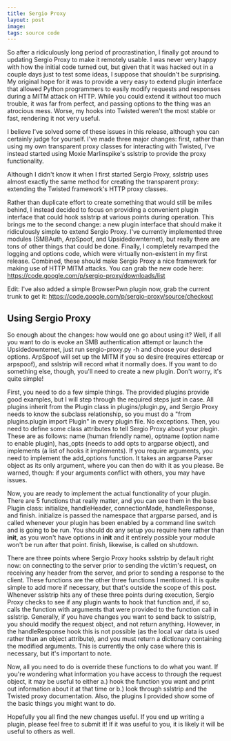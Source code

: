 ```yaml
---
title: Sergio Proxy
layout: post
image: 
tags: source code
---
```


So after a ridiculously long period of procrastination, I finally got around to updating Sergio Proxy to make it remotely usable. I was never very happy with how the initial code turned out, but given that it was hacked out in a couple days just to test some ideas, I suppose that shouldn't be surprising. My original hope for it was to provide a very easy to extend plugin interface that allowed Python programmers to easily modify requests and responses during a MITM attack on HTTP.  While you could extend it without too much trouble, it was far from perfect, and passing options to the thing was an atrocious mess. Worse, my hooks into Twisted weren't the most stable or fast, rendering it not very useful.


I believe I've solved some of these issues in this release, although you can certainly judge for yourself. I've made three major changes: first, rather than using my own transparent proxy classes for interacting with Twisted, I've instead started using Moxie Marlinspike's sslstrip to provide the proxy functionality. 


Although I didn't know it when I first started Sergio Proxy, sslstrip uses almost exactly the same method for creating the transparent proxy: extending the Twisted framework's HTTP proxy classes. 


Rather than duplicate effort to create something that would still be miles behind, I instead decided to focus on providing a convenient plugin interface that could hook sslstrip at various points during operation. This brings me to the second change: a new plugin interface that should make it ridiculously simple to extend Sergio Proxy. I've currently implemented three modules (SMBAuth, ArpSpoof, and Upsidedownternet), but really there are tons of other things that could be done. Finally, I completely revamped the logging and options code, which were virtually non-existent in my first release. Combined, these should make Sergio Proxy a nice framework for making use of HTTP MITM attacks. You can grab the new code here: https://code.google.com/p/sergio-proxy/downloads/list


 Edit: I've also added a simple BrowserPwn plugin now, grab the current trunk to get it: https://code.google.com/p/sergio-proxy/source/checkout
 
## Using Sergio Proxy

So enough about the changes: how would one go about using it? Well, if all you want to do is evoke an SMB authentication attempt or launch the Upsidedownternet, just run sergio-proxy.py -h and choose your desired options. ArpSpoof will set up the MITM if you so desire (requires ettercap or arpspoof), and sslstrip will record what it normally does. If you want to do something else, though, you'll need to create a new plugin. Don't worry, it's quite simple!


First, you need to do a few simple things. The provided plugins provide good examples, but I will step through the required steps just in case. All plugins inherit from the Plugin class in plugins/plugin.py, and Sergio Proxy needs to know the subclass relationship, so you must do a "from plugins.plugin import Plugin" in every plugin file. No exceptions. Then, you need to define some class attributes to tell Sergio Proxy about your plugin. These are as follows: name (human friendly name), optname (option name to enable plugin), has_opts (needs to add opts to argparse object), and implements (a list of hooks it implements). If you require arguments, you need to implement the add_options function. It takes an argparse Parser object as its only argument, where you can then do with it as you please. Be warned, though: if your arguments conflict with others, you may have issues.


Now, you are ready to implement the actual functionality of your plugin. There are 5 functions that really matter, and you can see them in the base Plugin class: initialize, handleHeader, connectionMade, handleResponse, and finish. initialize is passed the namespace that argparse parsed, and is called whenever your plugin has been enabled by a command line switch and is going to be run. You should do any setup you require here rather than __init__, as you won't have options in __init__ and it entirely possible your module won't be run after that point. finish, likewise, is called on shutdown.


There are three points where Sergio Proxy hooks sslstrip by default right now: on connecting to the server prior to sending the victim's request, on receiving any header from the server, and prior to sending a response to the client. These functions are the other three functions I mentioned. It is quite simple to add more if necessary, but that's outside the scope of this post. Whenever sslstrip hits any of these three points during execution, Sergio Proxy checks to see if any plugin wants to hook that function and, if so, calls the function with arguments that were provided to the function call in sslstrip. Generally,  if you have changes you want to send back to sslstrip, you should modify the request object, and not return anything. However, in the handleResponse hook this is not possible (as the local var data is used rather than an object attribute), and you must return a dictionary containing the modified arguments. This is currently the only case where this is necessary, but it's important to note.

Now, all you need to do is override these functions to do what you want. If you're wondering what information you have access to through the request object, it may be useful to either a.) hook the function you want and print out information about it at that time or b.) look through sslstrip and the Twisted proxy documentation. Also, the plugins I provided show some of the basic things you might want to do.

Hopefully you all find the new changes useful. If you end up writing a plugin, please feel free to submit it! If it was useful to you, it is likely it will be useful to others as well.
